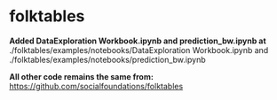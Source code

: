 # folktables

**Added DataExploration Workbook.ipynb and prediction_bw.ipynb at**
./folktables/examples/notebooks/DataExploration Workbook.ipynb and ./folktables/examples/notebooks/prediction_bw.ipynb

**All other code remains the same from:**
https://github.com/socialfoundations/folktables
